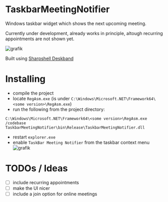 # TaskbarMeetingNotifier
Windows taskbar widget which shows the next upcoming meeting.

Currently under development, already works in principle, altough recurring appointments are not shown yet.

![grafik](https://github.com/nilshellerhoff/TaskbarMeetingNotifier/assets/24147614/0316adaa-1f1d-4743-b46e-06fe7f10f89e)

Built using [Sharpshell Deskband](https://github.com/dwmkerr/sharpshell/blob/main/docs/extensions/deskband/deskband.md)

# Installing

- compile the project
- locate `RegAsm.exe` (is under `C:\Windows\Microsoft.NET\Framework64\<some version>\RegAsm.exe`)
- run the following from the project directory:
```
C:\Windows\Microsoft.NET\Framework64\<some version>\RegAsm.exe /codebase TaskbarMeetingNotifier\bin\Release\TaskbarMeetingNotifier.dll
```
- restart `explorer.exe`
- enable `TaskBar Meeting Notifier` from the taskbar context menu
![grafik](https://github.com/nilshellerhoff/TaskbarMeetingNotifier/assets/24147614/d1da6073-16e4-4801-a113-f51b4e2658db)

# TODOs / Ideas

- [ ] include recurring appointments
- [ ] make the UI nicer
- [ ] include a join option for online meetings
